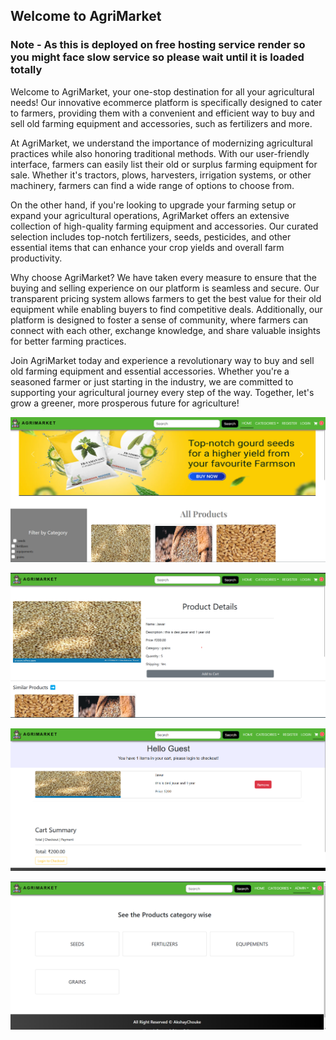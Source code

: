 <h2>Welcome to AgriMarket</h2>
<h3>Note - As this is deployed on free hosting service render so you might face slow service so please wait until it is loaded totally</h3>
<p>
Welcome to AgriMarket, your one-stop destination for all your agricultural needs! Our innovative ecommerce platform is specifically designed to cater to farmers, providing them with a convenient and efficient way to buy and sell old farming equipment and accessories, such as fertilizers and more.
</p>

<p>
At AgriMarket, we understand the importance of modernizing agricultural practices while also honoring traditional methods. With our user-friendly interface, farmers can easily list their old or surplus farming equipment for sale. Whether it's tractors, plows, harvesters, irrigation systems, or other machinery, farmers can find a wide range of options to choose from.

</p>

<p>
On the other hand, if you're looking to upgrade your farming setup or expand your agricultural operations, AgriMarket offers an extensive collection of high-quality farming equipment and accessories. Our curated selection includes top-notch fertilizers, seeds, pesticides, and other essential items that can enhance your crop yields and overall farm productivity.
</p>

<p>
Why choose AgriMarket? We have taken every measure to ensure that the buying and selling experience on our platform is seamless and secure. Our transparent pricing system allows farmers to get the best value for their old equipment while enabling buyers to find competitive deals. Additionally, our platform is designed to foster a sense of community, where farmers can connect with each other, exchange knowledge, and share valuable insights for better farming practices.
</p>

<p>
Join AgriMarket today and experience a revolutionary way to buy and sell old farming equipment and essential accessories. Whether you're a seasoned farmer or just starting in the industry, we are committed to supporting your agricultural journey every step of the way. Together, let's grow a greener, more prosperous future for agriculture!
</p>

<p>
<img src="./ss1.png" alt="preview1">
</p>

<p>
<img src="./ss2.png" alt="preview2">
</p>

<p>
<img src="./ss3.png" alt="preview3">
</p>

<p>
<img src="./ss4.png" alt="preview4">
</p>
